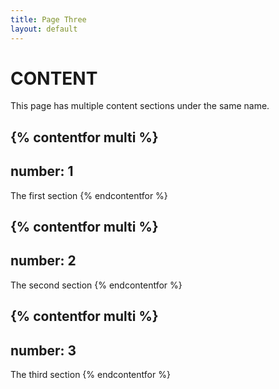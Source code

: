 ```yaml
---
title: Page Three
layout: default
---
```


# CONTENT

This page has multiple content sections under the same name.

{% contentfor multi %}
---
number: 1
---
  The first section
{% endcontentfor %}

{% contentfor multi %}
---
number: 2
---
  The second section
{% endcontentfor %}

{% contentfor multi %}
---
number: 3
---
  The third section
{% endcontentfor %}

